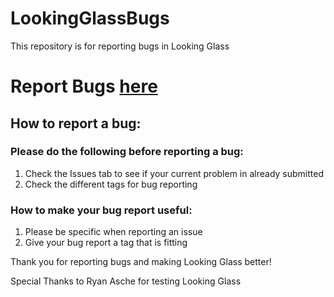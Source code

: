# LookingGlassBugs
This repository is for reporting bugs in Looking Glass

# Report Bugs [here](https://goo.gl/forms/ZP4qOjUmFFn2T4wm1 "Bug Reporting")

## How to report a bug:
### Please do the following before reporting a bug:
  1. Check the Issues tab to see if your current problem in already submitted 
  2. Check the different tags for bug reporting
  
### How to make your bug report useful:
  1. Please be specific when reporting an issue
  2. Give your bug report a tag that is fitting
  
Thank you for reporting bugs and making Looking Glass better!

Special Thanks to Ryan Asche for testing Looking Glass
